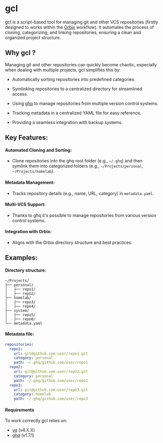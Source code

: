 # gcl
gcl is a script-based tool for managing git and other VCS repositories (firstly designed to works within the [Orbix](https://github.com/Darrkhan/Orbix) workflow). It automates the process of cloning, categorizing, and linking repositories, ensuring a clean and organized project structure.

## Why gcl ?
Managing git and other repositories can quickly become chaotic, especially when dealing with multiple projects. gcl simplifies this by:

 - Automatically sorting repositories into predefined categories.

 - Symlinking repositories to a centralized directory for streamlined access.

 - Using [ghq](https://github.com/x-motemen/ghq) to manage repositories from multiple version control systems.

 - Tracking metadata in a centralized YAML file for easy reference.

 - Providing a seamless integration with backup systems.

## Key Features:
#### Automated Cloning and Sorting:
 - Clone repositories into the ghq root folder (e.g., ```~/.ghq```) and then symlink them into categorized folders (e.g., ```~/Projects/personal```, ```~/Projects/homelab```).

#### Metadata Management:
 - Tracks repository details (e.g., name, URL, category) in ```metadata.yaml```.

#### Multi-VCS Support:
 - Thanks to ghq it's possible to manage repositories from various version control systems.

#### Integration with Orbix:
 - Aligns with the Orbix directory structure and best practices.

## Examples:
#### Directory structure:
```
~/Projects/
├── personal/
│   ├── repo1/
│   ├── repo2/
├── homelab/
│   ├── repo3/
│   ├── repo4/
├── system/
│   ├── repo5/
│   ├── repo6/
└── metadata.yaml
```

#### Metadata file:
```yaml
repositories:
  repo1:
    url: git@github.com:user/repo1.git
    category: personal
    path: ~/.ghq/github.com/user/repo1
  repo2:
    url: git@github.com:user/repo2.git
    category: personal
    path: ~/.ghq/github.com/user/repo2
  repo3:
    url: git@github.com:user/repo3.git
    category: homelab
    path: ~/.ghq/github.com/user/repo3
```

#### Requirements
To work correctly gcl relies on:
 - [yq](https://github.com/mikefarah/yq) (v4.X.X)
 - [ghq](https://github.com/x-motemen/ghq) (v1.7.1) 
